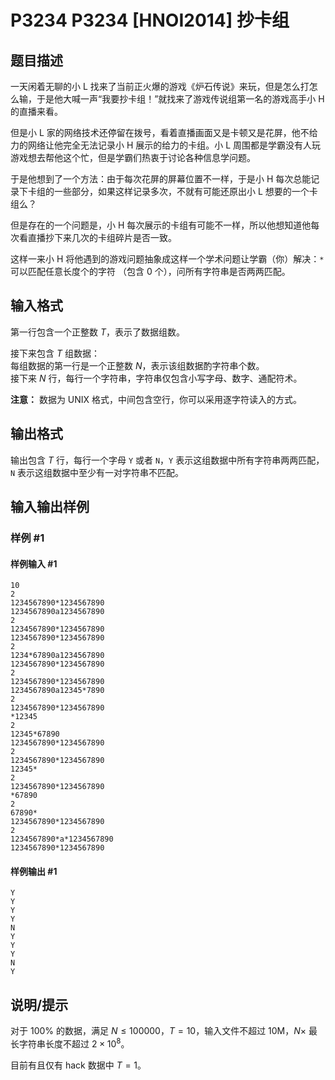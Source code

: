 # P3234 P3234 [HNOI2014] 抄卡组

## 题目描述

一天闲着无聊的小 L 找来了当前正火爆的游戏《炉石传说》来玩，但是怎么打怎么输，于是他大喊一声“我要抄卡组！”就找来了游戏传说组第一名的游戏高手小 H 的直播来看。

但是小 L 家的网络技术还停留在拨号，看着直播画面又是卡顿又是花屏，他不给力的网络让他完全无法记录小 H 展示的给力的卡组。小 L 周围都是学霸没有人玩游戏想去帮他这个忙，但是学霸们热衷于讨论各种信息学问题。

于是他想到了一个方法：由于每次花屏的屏幕位置不一样，于是小 H 每次总能记录下卡组的一些部分，如果这样记录多次，不就有可能还原出小 L 想要的一个卡组么？

但是存在的一个问题是，小 H 每次展示的卡组有可能不一样，所以他想知道他每次看直播抄下来几次的卡组碎片是否一致。

这样一来小 H 将他遇到的游戏问题抽象成这样一个学术问题让学霸（你）解决：`*`可以匹配任意长度个的字符 （包含 $0$ 个），问所有字符串是否两两匹配。

## 输入格式

第一行包含一个正整数 $T$，表示了数据组数。  

接下来包含 $T$ 组数据：  
每组数据的第一行是一个正整数 $N$，表示该组数据酌字符串个数。  
接下来 $N$ 行，每行一个字符串，字符串仅包含小写字母、数字、通配符术。

**注意：** 数据为 UNIX 格式，中间包含空行，你可以采用逐字符读入的方式。

## 输出格式

输出包含 $T$ 行，每行一个字母 `Y` 或者 `N`，`Y` 表示这组数据中所有字符串两两匹配，`N` 表示这组数据中至少有一对字符串不匹配。

## 输入输出样例

### 样例 #1

#### 样例输入 #1

```
10
2
1234567890*1234567890
1234567890a1234567890
2
1234567890*1234567890
1234567890*1234567890
2
1234*67890a1234567890
1234567890*1234567890
2
1234567890*1234567890
1234567890a12345*7890
2
1234567890*1234567890
*12345
2
12345*67890
1234567890*1234567890
2
1234567890*1234567890
12345*
2
1234567890*1234567890
*67890
2
67890*
1234567890*1234567890
2
1234567890*a*1234567890
1234567890*1234567890
```

#### 样例输出 #1

```
Y
Y
Y
Y
N
Y
Y
Y
N
Y
```

## 说明/提示

对于 $100\%$ 的数据，满足 $N \leq 100000，T = 10$，输入文件不超过 $10\text{M}$，$N\times$ 最长字符串长度不超过 $2\times 10^8$。

目前有且仅有 hack 数据中 $T = 1$。
